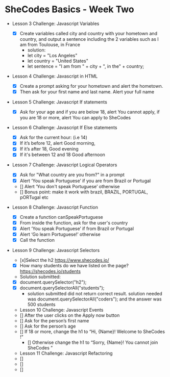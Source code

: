 # SheCodes Basics - Week Two


* Lesson 3 Challenge: Javascript Variables
  - [x] Create variables called city and country with your hometown and country, and output a sentence including the 2 variables such as I am from Toulouse, in France
      - solution:
      - let city = "Los Angeles"
      - let country = "United States"
      - let sentence = "I am from " + city + ", in the" + country;
* Lesson 4 Challenge: Javascript in HTML
  - [x] Create a prompt asking for your hometown and alert the hometown. 
  - [x] Then ask for your first name and last name. Alert your full name

* Lesson 5 Challenge: Javascript If statements
  - [x] Ask for your age and if you are below 18, alert You cannot apply, if you are 18 or more, alert You can apply to SheCodes


* Lesson 6 Challenge: Javascript If Else statements
  - [x] Ask for the current hour: (i.e 14)
  - [x] If it’s before 12, alert Good morning,
  - [x] If it’s after 18, Good evening
  - [x] If it's between 12 and 18 Good afternoon

* Lesson 7 Challenge: Javascript Logical Operators
  - [X] Ask for "What country are you from?" in a prompt
  - [X] Alert ‘You speak Portuguese’ if you are from Brazil or Portugal
  - [] Alert ‘You don't speak Portuguese’ otherwise
  - [] Bonus point: make it work with brazil, BRAZIL, PORTUGAL, pORTugal etc

* Lesson 8 Challenge: Javascript Function
  - [x] Create a function canSpeakPortuguese
  - [x] From inside the function, ask for the user's country
  - [x] Alert ‘You speak Portuguese’ if from Brazil or Portugal
  - [x] Alert ‘Go learn Portuguese!’ otherwise
  - [x] Call the function

* Lesson 9 Challenge: Javascript Selectors
  - [x]Select the h2 https://www.shecodes.io/
  - [x] How many students do we have listed on the page? https://shecodes.io/students
  - Solution submitted:
  - [x] document.querySelector("h2");
  - [x] document.querySelectorAll("students");
    - solution submitted did not return correct result. solution needed was document.querySelectorAll("coders"); and the answer was 500 students

  * Lesson 10 Challenge: Javascript Events
  - [] After the user clicks on the Apply now button
  - [] Ask for the person’s first name
  - [] Ask for the person’s age
  - [] If 18 or more, change the h1 to  “Hi, {Name}! Welcome to SheCodes !”
      - [] Otherwise change the h1 to  “Sorry, {Name}! You cannot join SheCodes ”


  * Lesson 11 Challenge: Javascript Refactoring
  - []
  - []
  - []